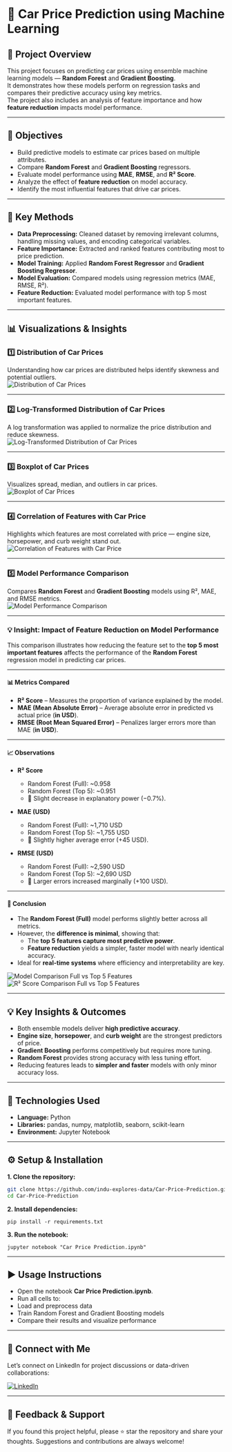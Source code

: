 # 🚗 Car Price Prediction using Machine Learning

## 📘 Project Overview
This project focuses on predicting car prices using ensemble machine learning models — **Random Forest** and **Gradient Boosting**.  
It demonstrates how these models perform on regression tasks and compares their predictive accuracy using key metrics.  
The project also includes an analysis of feature importance and how **feature reduction** impacts model performance.

---

## 🎯 Objectives
- Build predictive models to estimate car prices based on multiple attributes.  
- Compare **Random Forest** and **Gradient Boosting** regressors.  
- Evaluate model performance using **MAE**, **RMSE**, and **R² Score**.  
- Analyze the effect of **feature reduction** on model accuracy.  
- Identify the most influential features that drive car prices.  

---

## 🧠 Key Methods
- **Data Preprocessing:** Cleaned dataset by removing irrelevant columns, handling missing values, and encoding categorical variables.  
- **Feature Importance:** Extracted and ranked features contributing most to price prediction.  
- **Model Training:** Applied **Random Forest Regressor** and **Gradient Boosting Regressor**.  
- **Model Evaluation:** Compared models using regression metrics (MAE, RMSE, R²).  
- **Feature Reduction:** Evaluated model performance with top 5 most important features.

---

## 📊 Visualizations & Insights

### 1️⃣ Distribution of Car Prices  
Understanding how car prices are distributed helps identify skewness and potential outliers.  
![Distribution of Car Prices](./images/Distribution%20of%20Car%20Prices.png)

---

### 2️⃣ Log-Transformed Distribution of Car Prices  
A log transformation was applied to normalize the price distribution and reduce skewness.  
![Log-Transformed Distribution of Car Prices](./images/Log-Transformed%20Distribution%20of%20Car%20Prices.png)

---

### 3️⃣ Boxplot of Car Prices  
Visualizes spread, median, and outliers in car prices.  
![Boxplot of Car Prices](./images/Boxplot%20of%20Car%20Prices.png)

---

### 4️⃣ Correlation of Features with Car Price  
Highlights which features are most correlated with price — engine size, horsepower, and curb weight stand out.  
![Correlation of Features with Car Price](./images/Correlation%20of%20Features%20with%20Car%20Price.png)

---

### 5️⃣ Model Performance Comparison  
Compares **Random Forest** and **Gradient Boosting** models using R², MAE, and RMSE metrics.  
![Model Performance Comparison](./images/Model%20Performance%20Comparison.png)

---

### 💡 Insight: Impact of Feature Reduction on Model Performance

This comparison illustrates how reducing the feature set to the **top 5 most important features** affects the performance of the **Random Forest** regression model in predicting car prices.

---

#### 📊 Metrics Compared
- **R² Score** – Measures the proportion of variance explained by the model.  
- **MAE (Mean Absolute Error)** – Average absolute error in predicted vs actual price (**in USD**).  
- **RMSE (Root Mean Squared Error)** – Penalizes larger errors more than MAE (**in USD**).

---

#### 📈 Observations
- **R² Score**
  - Random Forest (Full): ~0.958  
  - Random Forest (Top 5): ~0.951  
  - 🔹 Slight decrease in explanatory power (−0.7%).

- **MAE (USD)**
  - Random Forest (Full): ~1,710 USD  
  - Random Forest (Top 5): ~1,755 USD  
  - 🔹 Slightly higher average error (+45 USD).

- **RMSE (USD)**
  - Random Forest (Full): ~2,590 USD  
  - Random Forest (Top 5): ~2,690 USD  
  - 🔹 Larger errors increased marginally (+100 USD).

---

#### 🧩 Conclusion
- The **Random Forest (Full)** model performs slightly better across all metrics.  
- However, the **difference is minimal**, showing that:
  - The **top 5 features capture most predictive power**.  
  - **Feature reduction** yields a simpler, faster model with nearly identical accuracy.  
- Ideal for **real-time systems** where efficiency and interpretability are key.

![Model Comparison Full vs Top 5 Features](./images/Model%20Comparison%20Full%20vs%20Top%205%20Features.png)  
![R² Score Comparison Full vs Top 5 Features](./images/R²%20Score%20Comparison%20Full%20vs%20Top%205%20Features.png)

---

## 💡 Key Insights & Outcomes
- Both ensemble models deliver **high predictive accuracy**.  
- **Engine size**, **horsepower**, and **curb weight** are the strongest predictors of price.  
- **Gradient Boosting** performs competitively but requires more tuning.  
- **Random Forest** provides strong accuracy with less tuning effort.  
- Reducing features leads to **simpler and faster** models with only minor accuracy loss.  

---

## 🧰 Technologies Used
- **Language:** Python  
- **Libraries:** pandas, numpy, matplotlib, seaborn, scikit-learn  
- **Environment:** Jupyter Notebook  

---

## ⚙️ Setup & Installation
**1. Clone the repository:**
   ```bash
   git clone https://github.com/indu-explores-data/Car-Price-Prediction.git
   cd Car-Price-Prediction
   ```
**2. Install dependencies:**
   ```
   pip install -r requirements.txt
   ```
**3. Run the notebook:**
  ```
  jupyter notebook "Car Price Prediction.ipynb"
  ```
---

## ▶️ Usage Instructions

- Open the notebook **Car Price Prediction.ipynb**.
- Run all cells to:
- Load and preprocess data
- Train Random Forest and Gradient Boosting models
- Compare their results and visualize performance

---

## 🔗 Connect with Me

Let’s connect on LinkedIn for project discussions or data-driven collaborations:

[![LinkedIn](https://img.shields.io/badge/LinkedIn-Profile-blue?logo=linkedin)](https://www.linkedin.com/in/indu-r-3a3767170/)

---

## 🙌 Feedback & Support

If you found this project helpful, please ⭐ star the repository and share your thoughts. Suggestions and contributions are always welcome!
